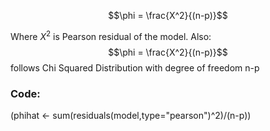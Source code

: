 $$\phi = \frac{X^2}{(n-p)}$$

Where $X^2$ is Pearson residual of the model.
Also:
$$\phi = \frac{X^2}{(n-p)}$$
follows Chi Squared Distribution with degree of freedom n-p

### Code:
(phihat <- sum(residuals(model,type="pearson")^2)/(n-p))
